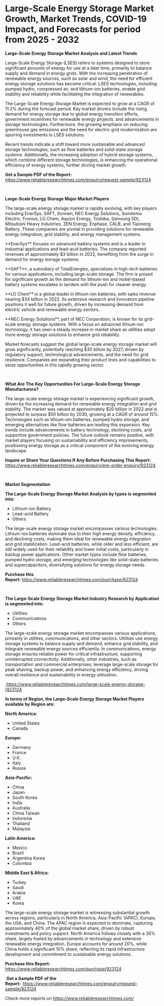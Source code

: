 <p><h1>Large-Scale Energy Storage Market Growth, Market Trends, COVID-19 Impact, and Forecasts for period from 2025 - 2032</h1></p><p><strong>Large-Scale Energy Storage Market Analysis and Latest Trends</strong></p>
<p><p>Large-Scale Energy Storage (LSES) refers to systems designed to store significant amounts of energy for use at a later time, primarily to balance supply and demand in energy grids. With the increasing penetration of renewable energy sources, such as solar and wind, the need for efficient energy storage solutions has become critical. LSES technologies, including pumped hydro, compressed air, and lithium-ion batteries, enable grid stability and reliability while facilitating the integration of renewables.</p><p>The Large-Scale Energy Storage Market is expected to grow at a CAGR of 11.2% during the forecast period. Key market drivers include the rising demand for energy storage due to global energy transition efforts, government incentives for renewable energy projects, and advancements in storage technologies. Furthermore, the growing emphasis on reducing greenhouse gas emissions and the need for electric grid modernization are spurring investments in LSES solutions. </p><p>Recent trends indicate a shift toward more sustainable and advanced storage technologies, such as flow batteries and solid-state storage systems. Additionally, the increasing adoption of hybrid storage systems, which combine different storage technologies, is enhancing the operational efficiency of energy systems, further driving market growth.</p></p>
<p><strong>Get a Sample PDF of the Report:&nbsp;</strong> <a href="https://www.reliableresearchtimes.com/enquiry/request-sample/923124?utm_campaign=2629&utm_medium=2&utm_source=Github&utm_content=ia&utm_term=07042025&utm_id=large-scale-energy-storage">https://www.reliableresearchtimes.com/enquiry/request-sample/923124</a></p>
<p>&nbsp;</p>
<p><strong>Large-Scale Energy Storage Major Market Players</strong></p>
<p><p>The large-scale energy storage market is rapidly evolving, with key players including EnerSys, SAFT, Sonnen, NEC Energy Solutions, Sumitomo Electric, Fronius, LG Chem, Aquion Energy, Toshiba, Samsung SDI, Mitsubishi Heavy Industries, ZEN Energy, Enphase, CALB, and Tianneng Battery. These companies are pivotal in providing solutions for renewable energy integration, grid stability, and energy management systems.</p><p>**EnerSys** focuses on advanced battery systems and is a leader in industrial applications and lead-acid batteries. The company reported revenues of approximately $3 billion in 2022, benefiting from the surge in demand for energy storage systems.</p><p>**SAFT**, a subsidiary of TotalEnergies, specializes in high-tech batteries for various applications, including large-scale storage. The firm is poised for significant growth as the demand for lithium-ion and nickel-based battery systems escalates in tandem with the push for cleaner energy.</p><p>**LG Chem** is a global leader in lithium-ion batteries, with sales revenue nearing $34 billion in 2022. Its extensive research and innovation pipeline positions it well for future growth, driven by increasing demand from electric vehicle and renewable energy sectors.</p><p>**NEC Energy Solutions**, part of NEC Corporation, is known for its grid-scale energy storage systems. With a focus on advanced lithium-ion technology, it has seen a steady increase in market share as utilities adopt more energy storage solutions to enhance grid reliability.</p><p>Market forecasts suggest the global large-scale energy storage market will grow significantly, potentially reaching $30 billion by 2027, driven by regulatory support, technological advancements, and the need for grid resilience. Companies are expanding their product lines and capabilities to seize opportunities in this rapidly growing sector.</p></p>
<p>&nbsp;</p>
<p><strong>What Are The Key Opportunities For Large-Scale Energy Storage Manufacturers?</strong></p>
<p><p>The large-scale energy storage market is experiencing significant growth, driven by the increasing demand for renewable energy integration and grid stability. The market was valued at approximately $20 billion in 2022 and is projected to surpass $50 billion by 2030, growing at a CAGR of around 15%. Technologies such as lithium-ion batteries, pumped hydro storage, and emerging alternatives like flow batteries are leading this expansion. Key trends include advancements in battery technology, declining costs, and supportive government policies. The future outlook remains positive, with market players focusing on sustainability and efficiency improvements, positioning energy storage as a critical component of the evolving energy landscape.</p></p>
<p><strong>Inquire or Share Your Questions If Any Before Purchasing This Report:</strong> <a href="https://www.reliableresearchtimes.com/enquiry/pre-order-enquiry/923124?utm_campaign=2629&utm_medium=2&utm_source=Github&utm_content=ia&utm_term=07042025&utm_id=large-scale-energy-storage">https://www.reliableresearchtimes.com/enquiry/pre-order-enquiry/923124</a></p>
<p>&nbsp;</p>
<p><strong>Market Segmentation</strong></p>
<p><strong>The Large-Scale Energy Storage Market Analysis by types is segmented into:</strong></p>
<p><ul><li>Lithium-ion Battery</li><li>Lead-acid Battery</li><li>Others</li></ul></p>
<p><p>The large-scale energy storage market encompasses various technologies. Lithium-ion batteries dominate due to their high energy density, efficiency, and declining costs, making them ideal for renewable energy integration and grid stabilization. Lead-acid batteries, while older and less efficient, are still widely used for their reliability and lower initial costs, particularly in backup power applications. Other market types include flow batteries, pumped hydro storage, and emerging technologies like solid-state batteries and supercapacitors, diversifying solutions for energy storage needs.</p></p>
<p><strong>Purchase this Report:&nbsp;</strong><a href="https://www.reliableresearchtimes.com/purchase/923124?utm_campaign=2629&utm_medium=2&utm_source=Github&utm_content=ia&utm_term=07042025&utm_id=large-scale-energy-storage">https://www.reliableresearchtimes.com/purchase/923124</a></p>
<p>&nbsp;</p>
<p><strong>The Large-Scale Energy Storage Market Industry Research by Application is segmented into:</strong></p>
<p><ul><li>Utilities</li><li>Communications</li><li>Others</li></ul></p>
<p><p>The large-scale energy storage market encompasses various applications, primarily in utilities, communications, and other sectors. Utilities use energy storage systems to balance supply and demand, enhance grid stability, and integrate renewable energy sources efficiently. In communications, energy storage ensures reliable power for critical infrastructure, supporting uninterrupted connectivity. Additionally, other industries, such as transportation and commercial enterprises, leverage large-scale storage for peak shaving, backup power, and enhancing energy efficiency, driving overall resilience and sustainability in energy utilization.</p></p>
<p><a href="https://www.reliableresearchtimes.com/large-scale-energy-storage-r923124?utm_campaign=2629&utm_medium=2&utm_source=Github&utm_content=ia&utm_term=07042025&utm_id=large-scale-energy-storage">&nbsp;https://www.reliableresearchtimes.com/large-scale-energy-storage-r923124</a></p>
<p><strong>In terms of Region, the Large-Scale Energy Storage Market Players available by Region are:</strong></p>
<p>
    <p> <strong> North America: </strong>
        <ul>
            <li>United States</li>
            <li>Canada</li>
        </ul>
        </p> 
    <p> <strong> Europe: </strong>
        <ul>
            <li>Germany</li>
            <li>France</li>
            <li>U.K.</li>
            <li>Italy</li>
            <li>Russia</li>
        </ul>
        </p> 
    <p> <strong> Asia-Pacific: </strong>
        <ul>
            <li>China</li>
            <li>Japan</li>
            <li>South Korea</li>
            <li>India</li>
            <li>Australia</li>
            <li>China Taiwan</li>
            <li>Indonesia</li>
            <li>Thailand</li>
            <li>Malaysia</li>
        </ul>
        </p> 
    <p> <strong> Latin America: </strong>
        <ul>
            <li>Mexico</li>
            <li>Brazil</li>
            <li>Argentina Korea</li>
            <li>Colombia</li>
        </ul>
        </p> 
    <p> <strong> Middle East & Africa: </strong>
        <ul>
            <li>Turkey</li>
            <li>Saudi</li>
            <li>Arabia</li>
            <li>UAE</li>
            <li>Korea</li>
        </ul>
    </p>
    </p>
<p><p>The large-scale energy storage market is witnessing substantial growth across regions, particularly in North America, Asia-Pacific (APAC), Europe, the USA, and China. The APAC region is expected to dominate, capturing approximately 40% of the global market share, driven by robust investments and policy support. North America follows closely with a 30% share, largely fueled by advancements in technology and extensive renewable energy integration. Europe accounts for around 20%, while China holds a significant 10% share, reflecting its rapid infrastructure development and commitment to sustainable energy solutions.</p></p>
<p><strong>Purchase this Report: </strong><a href="https://www.reliableresearchtimes.com/purchase/923124?utm_campaign=2629&utm_medium=2&utm_source=Github&utm_content=ia&utm_term=07042025&utm_id=large-scale-energy-storage">https://www.reliableresearchtimes.com/purchase/923124</a></p>
<p>&nbsp;<strong>Get a Sample PDF of the Report:&nbsp;&nbsp;</strong><a href="https://www.reliableresearchtimes.com/enquiry/request-sample/923124?utm_campaign=2629&utm_medium=2&utm_source=Github&utm_content=ia&utm_term=07042025&utm_id=large-scale-energy-storage">https://www.reliableresearchtimes.com/enquiry/request-sample/923124</a></p>
<p><strong></strong></p>
<p>Check more reports on <a href="https://www.reliableresearchtimes.com/?utm_campaign=2629&utm_medium=2&utm_source=Github&utm_content=ia&utm_term=07042025&utm_id=large-scale-energy-storage">https://www.reliableresearchtimes.com/</a></p>